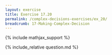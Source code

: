 ```yaml
---
layout: exercise
title: Exercise 17.20
permalink: /complex-decisions-exercises/ex_20/
breadcrumb: 17-Making-Complex-Decision
---
```


{% include mathjax_support %}

<div><i class="arrow-up loader" data-chapter="complex-decisions-exercises" data-exercise="ex_20" data-rating="0"></i></div>
{% include_relative question.md %}
